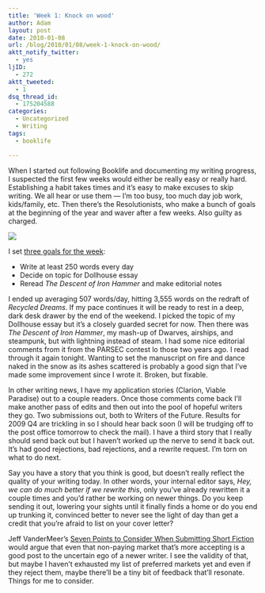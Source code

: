 ```yaml
---
title: 'Week 1: Knock on wood'
author: Adam
layout: post
date: 2010-01-08
url: /blog/2010/01/08/week-1-knock-on-wood/
aktt_notify_twitter:
  - yes
ljID:
  - 272
aktt_tweeted:
  - 1
dsq_thread_id:
  - 175204588
categories:
  - Uncategorized
  - Writing
tags:
  - booklife

---
```

When I started out following Booklife and documenting my writing progress, I suspected the first few weeks would either be really easy or really hard. Establishing a habit takes times and it&#8217;s easy to make excuses to skip writing. We all hear or use them &#8212; I&#8217;m too busy, too much day job work, kids/family, etc. Then there&#8217;s the Resolutionists, who make a bunch of goals at the beginning of the year and waver after a few weeks. Also guilty as charged.
  
![][1]

I set [three goals for the week][2]:

  * Write at least 250 words every day
  * Decide on topic for Dollhouse essay
  * Reread _The Descent of Iron Hammer_ and make editorial notes

I ended up averaging 507 words/day, hitting 3,555 words on the redraft of _Recycled Dreams_. If my pace continues it will be ready to rest in a deep, dark desk drawer by the end of the weekend. I picked the topic of my Dollhouse essay but it&#8217;s a closely guarded secret for now. Then there was _The Descent of Iron Hammer_, my mash-up of Dwarves, airships, and steampunk, but with lightning instead of steam. I had some nice editorial comments from it from the PARSEC contest lo those two years ago. I read through it again tonight. Wanting to set the manuscript on fire and dance naked in the snow as its ashes scattered is probably a good sign that I&#8217;ve made some improvement since I wrote it. Broken, but fixable.

In other writing news, I have my application stories (Clarion, Viable Paradise) out to a couple readers. Once those comments come back I&#8217;ll make another pass of edits and then out into the pool of hopeful writers they go. Two submissions out, both to Writers of the Future. Results for 2009 Q4 are trickling in so I should hear back soon (I will be trudging off to the post office tomorrow to check the mail). I have a third story that I really should send back out but I haven&#8217;t worked up the nerve to send it back out. It&#8217;s had good rejections, bad rejections, and a rewrite request. I&#8217;m torn on what to do next.

Say you have a story that you think is good, but doesn&#8217;t really reflect the quality of your writing today. In other words, your internal editor says, _Hey, we can do much better if we rewrite this_, only you&#8217;ve already rewritten it a couple times and you&#8217;d rather be working on newer things. Do you keep sending it out, lowering your sights until it finally finds a home or do you end up trunking it, convinced better to never see the light of day than get a credit that you&#8217;re afraid to list on your cover letter?

Jeff VanderMeer&#8217;s [Seven Points to Consider When Submitting Short Fiction][3] would argue that even that non-paying market that&#8217;s more accepting is a good post to the uncertain ego of a newer writer. I see the validity of that, but maybe I haven&#8217;t exhausted my list of preferred markets yet and even if they reject them, maybe there&#8217;ll be a tiny bit of feedback that&#8217;ll resonate. Things for me to consider.

 [1]: https://spreadsheets.google.com/a/adamisrael.com/oimg?key=0An4iStovI1s4dHpKOXRGR0ZTczRwdTFnd3F0ell3WkE&oid=2&v=1262926715666
 [2]: http://www.adamisrael.com/writing/booklife/weekly-goals/
 [3]: http://booklifenow.com/2010/01/booklife-seven-points-to-consider-when-submitting-short-fiction/
